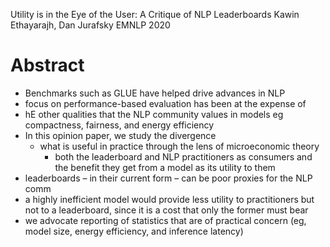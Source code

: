 Utility is in the Eye of the User: A Critique of NLP Leaderboards 
Kawin Ethayarajh, Dan Jurafsky
EMNLP 2020

# Abstract

* Benchmarks such as GLUE have helped drive advances in NLP
* focus on performance-based evaluation has been at the expense of 
* hE other qualities that the NLP community values in models
  eg compactness, fairness, and energy efficiency
* In this opinion paper, we study the divergence
  * what is useful in practice through the lens of microeconomic theory
    * both the leaderboard and NLP practitioners as consumers and
      the benefit they get from a model as its utility to them
* leaderboards – in their current form – can be poor proxies for the NLP comm
* a highly inefficient model would provide less utility to practitioners but
  not to a leaderboard, since it is a cost that only the former must bear
* we advocate reporting of statistics that are of practical concern
  (eg, model size, energy efficiency, and inference latency)
